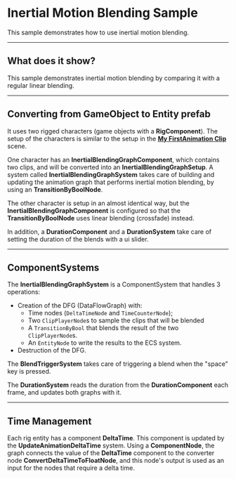 # Inertial Motion Blending Sample

This sample demonstrates how to use inertial motion blending.

----
## What does it show?

This sample demonstrates inertial motion blending by comparing it with a regular linear blending.

----
## Converting from GameObject to Entity prefab

It uses two rigged characters (game objects with a **RigComponent**).
The setup of the characters is similar to the setup in the [**My FirstAnimation Clip**](../../Introduction/MyFirstAnimationClip/README.md) scene.

One character has an **InertialBlendingGraphComponent**, which contains two clips, and will be converted into an **InertialBlendingGraphSetup**.
A system called **InertialBlendingGraphSystem** takes care of building and updating the animation graph that performs inertial motion blending,
by using an **TransitionByBoolNode**.

The other character is setup in an almost identical way, but the **InertialBlendingGraphComponent** is configured so that the 
**TransitionByBoolNode** uses linear blending (crossfade) instead.

In addition, a **DurationComponent** and a **DurationSystem** take care of setting the duration of the blends with a ui slider.

----
## ComponentSystems

The **InertialBlendingGraphSystem** is a ComponentSystem that handles 3 operations:

* Creation of the DFG (DataFlowGraph) with:
   * Time nodes (`DeltaTimeNode` and `TimeCounterNode`);
   * Two `ClipPlayerNode`s to sample the clips that will be blended
   * A `TransitionByBool` that blends the result of the two `ClipPlayerNode`s.
   * An `EntityNode` to write the results to the ECS system.
* Destruction of the DFG.

The **BlendTriggerSystem** takes care of triggering a blend when the "space" key is pressed.

The **DurationSystem** reads the duration from the **DurationComponent** each frame, and updates both graphs with it.

----
## Time Management

Each rig entity has a component **DeltaTime**. This component is updated by the **UpdateAnimationDeltaTime** system. Using a **ComponentNode**, the graph connects the value of the **DeltaTime** component to the converter node **ConvertDeltaTimeToFloatNode**, and this node's output is used as an input for the nodes that require a delta time.

